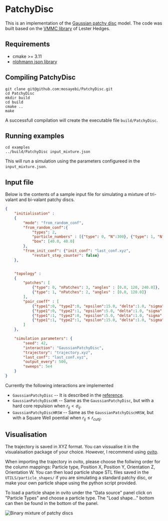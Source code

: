 # PatchyDisc
This is an implementation of the [Gaussian patchy disc](https://arxiv.org/abs/1607.06626) model. The code was built based on the [VMMC library](https://github.com/lohedges/vmmc) of Lester Hedges.

## Requirements
- cmake >= 3.11
- [nlohmann json library](https://github.com/nlohmann/json) 

## Compiling PatchyDisc
```
git clone git@github.com:mosayebi/PatchyDisc.git
cd PatchyDisc
mkdir build
cd build
cmake ..
make
```
A successfull compilation will create the executable file `build/PatchyDisc`.

## Running examples
```
cd examples
../build/PatchyDisc input_mixture.json
```
This will run a simulation using the parameters configureed in the `input_mixture.json`.

## Input file

Below is the contents of a sample input file for simulating a mixture of tri-valant and bi-valant patchy discs.

```json
{
    "initialisation" :
    {
        "mode": "from_random_conf",
        "from_random_conf":{
            "types": 2,
            "particle_numbers" : [{"type": 0, "N":300}, {"type": 1, "N":100}],
            "box": [40.0, 40.0]
        },
        "from_init_conf": {"init_conf": "last_conf.xyz",
            "restart_step_counter": false}
    },


    "topology" :
    {
        "patches": [
            {"type": 0, "nPatches": 3, "angles" : [0.0, 120, 240.0]},
            {"type": 1, "nPatches": 2, "angles" : [0.0, 120.0]}
        ],
        "pair_coeff" : [
            {"type1":0, "type2":0, "epsilon":15.0, "delta":1.0, "sigma":1.0, "sigma_p": 0.3, "rcut": 1.5},
            {"type1":0, "type2":1, "epsilon":5.0, "delta":1.0, "sigma":1.0, "sigma_p": 0.3, "rcut": 1.5},
            {"type1":1, "type2":0, "epsilon":5.0, "delta":1.0, "sigma":1.0, "sigma_p": 0.3, "rcut": 1.5},
            {"type1":1, "type2":1, "epsilon":15.0, "delta":1.0, "sigma":1.0, "sigma_p": 0.3, "rcut": 1.5}
        ]
    },

    "simulation parameters": {
        "seed": 42,
        "interaction": "GaussianPatchyDisc",
        "trajectory": "trajectory.xyz",
        "last_conf": "last_conf.xyz",
        "output_every": 500,
        "sweeps": 5e4
    }
}
```
Currently the following interactions are implemented

- `GaussianPatchyDisc` -- It is described in the [reference](https://arxiv.org/abs/1607.06626).
- `GaussianPatchyDiscHR` -- Same as the `GaussianPatchyDisc`, but with a hard core repulsion when $r_{ij} \lt \sigma_{ij}$.
- `GaussianPatchyDiscHRSW` -- Same as the `GaussianPatchyDiscHRSW`, but with a Square Well poential when  $r_{ij} \le {r_{cut}}_{ij}$.

## Visualisation
The trajectory is saved in XYZ format. You can vissualise it in the visualaisation package of your choice. However, I recommend using [ovito](https://www.ovito.org/).

When importing the trajectory in ovito, please choose the follwing order for the column mappings: Particle type, Position X, Position Y, Orientation Z, Orientation W. You can then load particle shape STL files saved in the `UTILS/particle_shapes/` if you are simulating a standard patchy disc, or make your own particle shape using the python script provided.

To load a particle shape in ovito under the "Data source" panel click on "Particle Types" and choose a particle type. The "Load shape..."  bottom can then be found in the bottom of the panel.


![Binary mixture of patchy discs](mixture.gif)
